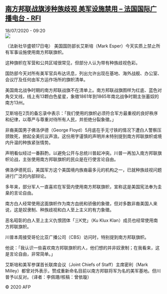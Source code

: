 <!--1595062677000-->
[南方邦联战旗涉种族歧视 美军设施禁用 – 法国国际广播电台 - RFI](http://www.rfi.fr//cn/contenu/20200718-%E5%8D%97%E6%96%B9%E9%82%A6%E8%81%94%E6%88%98%E6%97%97%E6%B6%89%E7%A7%8D%E6%97%8F%E6%AD%A7%E8%A7%86-%E7%BE%8E%E5%86%9B%E8%AE%BE%E6%96%BD%E7%A6%81%E7%94%A8)
------

<div>18/07/2020 - 09:20</div><img src="https://s.rfi.fr/media/display/3d92adee-c8ca-11ea-880c-005056bff430/w:310/p:16x9/int0005b.200718152002.jpg"><div class="t-content__body u-clearfix"><div class="m-interstitial"></div><p>（法新社华盛顿17日电）    美国国防部长艾斯培（Mark Esper）今天实质上禁止所有军事设施使用南方邦联旗帜。</p><p>    这种旗帜在军营和公共区域很常见，但部分人认为带有种族歧视色彩。</p><p>    国防部今天对所有美军官兵布达讯息，列出允许出现在基地、海外战舰、办公室、会议厅及任何由军方运作场所的旗帜清单。</p><p>    美国南北战争时期的南方邦联战旗不在清单上。南方邦联战旗图样为红底、蓝色对角交叉线，线上有13颗白色星星，象徵1861年到1865年南北战争时期主张蓄奴的南方13州。</p><p>    艾斯培在2页的备忘录中表示：「我们使用的旗帜必须符合军方最重视的良好秩序和纪律，以尊严与尊重对待所有人民，并拒绝分裂象徵。」</p><p>    非裔美国男子佛洛伊德（George Floyd）5月底在手无寸铁的情况下遭白人警察压颈致死，掀起全美抗议声浪。这份用字谨慎的声明并未特别提到南方邦联旗帜或境内升温的种族紧张情势。</p><p>    声明看似经过一番斟酌，以避免公开与总统川普起冲突。川普一再加入南方邦联旗帜论战，主张使用南方邦联旗帜的民众是在行使言论自由。</p><p>    佛洛伊德死后，美国军方这个美国境内族裔最多元的机构之一，已就种族歧视问题进行广泛的内部辩论。</p><p>    多年来，部分军人一直喜欢在军营内使用南方邦联旗帜，宣称这是美国宪法奉为圭臬的言论自由。</p><p>    南方白人经常使用这面旗帜作为南方血统和骄傲的象徵，但对多数非裔美国人来说，这是奴隶制、种族歧视和白人至上主义的有力象徵。</p><p>    恶名昭彰的白人至上主义仇恨团体「三K党」（Ku Klux Klan）成员也经常使用南方邦联旗帜。</p><p>    川普本周接受哥伦比亚广播公司（CBS）访问时，特别提到南方邦联旗帜。</p><p>    他说：「我认识一些喜欢南方邦联旗帜的人，他们想的并非奴隶制；在我看来，这是言论自由，非常简单。」</p><p>    艾斯培和美军参谋首长联席会议（Joint Chiefs of Staff）主席密利（Mark Milley）都曾对外表示，赞成重新命名目前以南方邦联将军为名的美军基地。但川普予以反对。（译者：李佩珊/核稿：曾依璇）</p><p class="t-copyright">© 2020 AFP</p>        </div>
